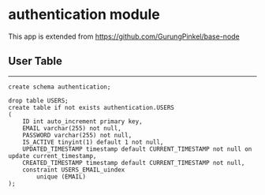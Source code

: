 # authentication module

This app is extended from https://github.com/GurungPinkel/base-node

## User Table

---

```
create schema authentication;

drop table USERS;
create table if not exists authentication.USERS
(
	ID int auto_increment primary key,
	EMAIL varchar(255) not null,
	PASSWORD varchar(255) not null,
	IS_ACTIVE tinyint(1) default 1 not null,
	UPDATED_TIMESTAMP timestamp default CURRENT_TIMESTAMP not null on update current_timestamp,
	CREATED_TIMESTAMP timestamp default CURRENT_TIMESTAMP not null,
	constraint USERS_EMAIL_uindex
		unique (EMAIL)
);

```
